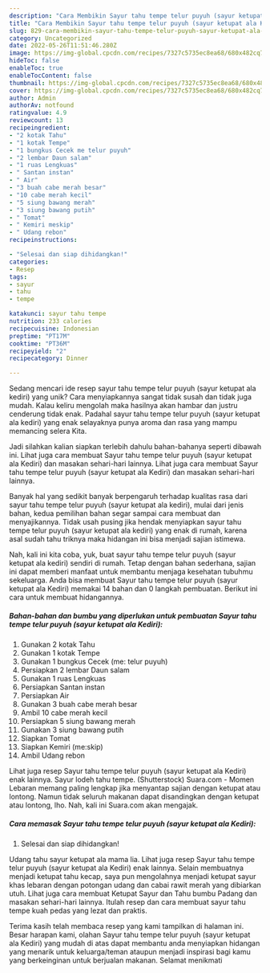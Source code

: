 ```yaml
---
description: "Cara Membikin Sayur tahu tempe telur puyuh (sayur ketupat ala Kediri) yang Enak"
title: "Cara Membikin Sayur tahu tempe telur puyuh (sayur ketupat ala Kediri) yang Enak"
slug: 829-cara-membikin-sayur-tahu-tempe-telur-puyuh-sayur-ketupat-ala-kediri-yang-enak
category: Uncategorized
date: 2022-05-26T11:51:46.280Z
image: https://img-global.cpcdn.com/recipes/7327c5735ec8ea68/680x482cq70/sayur-tahu-tempe-telur-puyuh-sayur-ketupat-ala-kediri-foto-resep-utama.jpg
hideToc: false
enableToc: true
enableTocContent: false
thumbnail: https://img-global.cpcdn.com/recipes/7327c5735ec8ea68/680x482cq70/sayur-tahu-tempe-telur-puyuh-sayur-ketupat-ala-kediri-foto-resep-utama.jpg
cover: https://img-global.cpcdn.com/recipes/7327c5735ec8ea68/680x482cq70/sayur-tahu-tempe-telur-puyuh-sayur-ketupat-ala-kediri-foto-resep-utama.jpg
author: Admin
authorAv: notfound
ratingvalue: 4.9
reviewcount: 13
recipeingredient:
- "2 kotak Tahu"
- "1 kotak Tempe"
- "1 bungkus Cecek me telur puyuh"
- "2 lembar Daun salam"
- "1 ruas Lengkuas"
- " Santan instan"
- " Air"
- "3 buah cabe merah besar"
- "10 cabe merah kecil"
- "5 siung bawang merah"
- "3 siung bawang putih"
- " Tomat"
- " Kemiri meskip"
- " Udang rebon"
recipeinstructions:

- "Selesai dan siap dihidangkan!"
categories:
- Resep
tags:
- sayur
- tahu
- tempe

katakunci: sayur tahu tempe 
nutrition: 233 calories
recipecuisine: Indonesian
preptime: "PT17M"
cooktime: "PT36M"
recipeyield: "2"
recipecategory: Dinner

---
```





Sedang mencari ide resep sayur tahu tempe telur puyuh (sayur ketupat ala kediri) yang unik? Cara menyiapkannya sangat tidak susah dan tidak juga mudah. Kalau keliru mengolah maka hasilnya akan hambar dan justru cenderung tidak enak. Padahal sayur tahu tempe telur puyuh (sayur ketupat ala kediri) yang enak selayaknya punya aroma dan rasa yang mampu memancing selera Kita.





Jadi silahkan kalian siapkan terlebih dahulu bahan-bahanya seperti dibawah ini. Lihat juga cara membuat Sayur tahu tempe telur puyuh (sayur ketupat ala Kediri) dan masakan sehari-hari lainnya. Lihat juga cara membuat Sayur tahu tempe telur puyuh (sayur ketupat ala Kediri) dan masakan sehari-hari lainnya.

Banyak hal yang sedikit banyak berpengaruh terhadap kualitas rasa dari sayur tahu tempe telur puyuh (sayur ketupat ala kediri), mulai dari jenis bahan, kedua pemilihan bahan segar sampai cara membuat dan menyajikannya. Tidak usah pusing jika hendak menyiapkan sayur tahu tempe telur puyuh (sayur ketupat ala kediri) yang enak di rumah, karena asal sudah tahu triknya maka hidangan ini bisa menjadi sajian istimewa.






Nah, kali ini kita coba, yuk, buat sayur tahu tempe telur puyuh (sayur ketupat ala kediri) sendiri di rumah. Tetap dengan bahan sederhana, sajian ini dapat memberi manfaat untuk membantu menjaga kesehatan tubuhmu sekeluarga. Anda bisa membuat Sayur tahu tempe telur puyuh (sayur ketupat ala Kediri) memakai 14 bahan dan 0 langkah pembuatan. Berikut ini cara untuk membuat hidangannya.

<!--inarticleads1-->

##### Bahan-bahan dan bumbu yang diperlukan untuk pembuatan Sayur tahu tempe telur puyuh (sayur ketupat ala Kediri):

1. Gunakan 2 kotak Tahu
1. Gunakan 1 kotak Tempe
1. Gunakan 1 bungkus Cecek (me: telur puyuh)
1. Persiapkan 2 lembar Daun salam
1. Gunakan 1 ruas Lengkuas
1. Persiapkan  Santan instan
1. Persiapkan  Air
1. Gunakan 3 buah cabe merah besar
1. Ambil 10 cabe merah kecil
1. Persiapkan 5 siung bawang merah
1. Gunakan 3 siung bawang putih
1. Siapkan  Tomat
1. Siapkan  Kemiri (me:skip)
1. Ambil  Udang rebon


Lihat juga resep Sayur tahu tempe telur puyuh (sayur ketupat ala Kediri) enak lainnya. Sayur lodeh tahu tempe. (Shutterstock) Suara.com - Momen Lebaran memang paling lengkap jika menyantap sajian dengan ketupat atau lontong. Namun tidak seluruh makanan dapat disandingkan dengan ketupat atau lontong, lho. Nah, kali ini Suara.com akan mengajak. 

<!--inarticleads2-->

##### Cara memasak Sayur tahu tempe telur puyuh (sayur ketupat ala Kediri):


1. Selesai dan siap dihidangkan!

Udang tahu sayur ketupat ala mama lia. Lihat juga resep Sayur tahu tempe telur puyuh (sayur ketupat ala Kediri) enak lainnya. Selain membuatnya menjadi ketupat tahu kecap, saya pun mengolahnya menjadi ketupat sayur khas lebaran dengan potongan udang dan cabai rawit merah yang dibiarkan utuh. Lihat juga cara membuat Ketupat Sayur dan Tahu bumbu Padang dan masakan sehari-hari lainnya. Itulah resep dan cara membuat sayur tahu tempe kuah pedas yang lezat dan praktis. 

Terima kasih telah membaca resep yang kami tampilkan di halaman ini. Besar harapan kami, olahan Sayur tahu tempe telur puyuh (sayur ketupat ala Kediri) yang mudah di atas dapat membantu anda menyiapkan hidangan yang menarik untuk keluarga/teman ataupun menjadi inspirasi bagi kamu yang berkeinginan untuk berjualan makanan. Selamat menikmati
